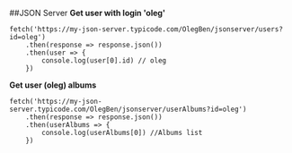 ##JSON Server
**Get user with login 'oleg'**
```
fetch('https://my-json-server.typicode.com/OlegBen/jsonserver/users?id=oleg')
    .then(response => response.json())
    .then(user => {
        console.log(user[0].id) // oleg
    })
```

**Get user (oleg) albums**
```
fetch('https://my-json-server.typicode.com/OlegBen/jsonserver/userAlbums?id=oleg')
    .then(response => response.json())
    .then(userAlbums => {
        console.log(userAlbums[0]) //Albums list
    })
```